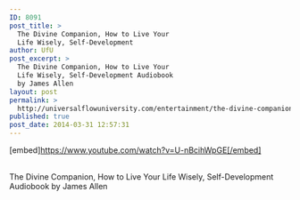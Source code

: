```yaml
---
ID: 8091
post_title: >
  The Divine Companion, How to Live Your
  Life Wisely, Self-Development
author: UfU
post_excerpt: >
  The Divine Companion, How to Live Your
  Life Wisely, Self-Development Audiobook
  by James Allen
layout: post
permalink: >
  http://universalflowuniversity.com/entertainment/the-divine-companion-how-to-live-your-life-wisely-self-development/
published: true
post_date: 2014-03-31 12:57:31
---
```

[embed]https://www.youtube.com/watch?v=U-nBcihWpGE[/embed]</br></br>
<p>The Divine Companion, How to Live Your Life Wisely, Self-Development Audiobook by James Allen</p>